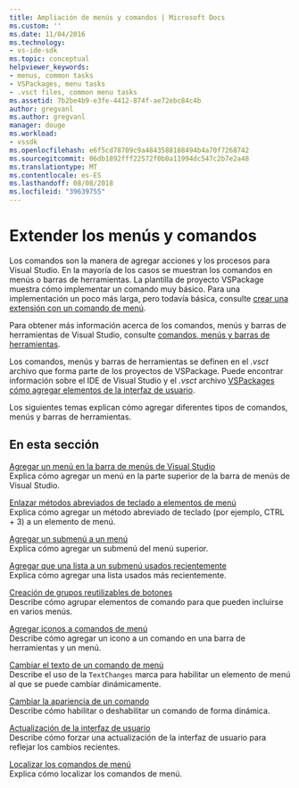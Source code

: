```yaml
---
title: Ampliación de menús y comandos | Microsoft Docs
ms.custom: ''
ms.date: 11/04/2016
ms.technology:
- vs-ide-sdk
ms.topic: conceptual
helpviewer_keywords:
- menus, common tasks
- VSPackages, menu tasks
- .vsct files, common menu tasks
ms.assetid: 7b2be4b9-e3fe-4412-874f-ae72ebc84c4b
author: gregvanl
ms.author: gregvanl
manager: douge
ms.workload:
- vssdk
ms.openlocfilehash: e6f5cd78709c9a4843588188494b4a70f7268742
ms.sourcegitcommit: 06db1892fff22572f0b0a11994dc547c2b7e2a48
ms.translationtype: MT
ms.contentlocale: es-ES
ms.lasthandoff: 08/08/2018
ms.locfileid: "39639755"
---
```

# <a name="extend-menus-and-commands"></a>Extender los menús y comandos
Los comandos son la manera de agregar acciones y los procesos para Visual Studio. En la mayoría de los casos se muestran los comandos en menús o barras de herramientas. La plantilla de proyecto VSPackage muestra cómo implementar un comando muy básico. Para una implementación un poco más larga, pero todavía básica, consulte [crear una extensión con un comando de menú](../extensibility/creating-an-extension-with-a-menu-command.md).  
  
 Para obtener más información acerca de los comandos, menús y barras de herramientas de Visual Studio, consulte [comandos, menús y barras de herramientas](../extensibility/internals/commands-menus-and-toolbars.md).  
  
 Los comandos, menús y barras de herramientas se definen en el *.vsct* archivo que forma parte de los proyectos de VSPackage. Puede encontrar información sobre el IDE de Visual Studio y el *.vsct* archivo [VSPackages cómo agregar elementos de la interfaz de usuario](../extensibility/internals/how-vspackages-add-user-interface-elements.md).  
  
 Los siguientes temas explican cómo agregar diferentes tipos de comandos, menús y barras de herramientas.  
  
## <a name="in-this-section"></a>En esta sección  
 [Agregar un menú en la barra de menús de Visual Studio](../extensibility/adding-a-menu-to-the-visual-studio-menu-bar.md)  
 Explica cómo agregar un menú en la parte superior de la barra de menús de Visual Studio.  
  
 [Enlazar métodos abreviados de teclado a elementos de menú](../extensibility/binding-keyboard-shortcuts-to-menu-items.md)  
 Explica cómo agregar un método abreviado de teclado (por ejemplo, CTRL + 3) a un elemento de menú.  
  
 [Agregar un submenú a un menú](../extensibility/adding-a-submenu-to-a-menu.md)  
 Explica cómo agregar un submenú del menú superior.  
  
 [Agregar que una lista a un submenú usados recientemente](../extensibility/adding-a-most-recently-used-list-to-a-submenu.md)  
 Explica cómo agregar una lista usados más recientemente.  
  
 [Creación de grupos reutilizables de botones](../extensibility/creating-reusable-groups-of-buttons.md)  
 Describe cómo agrupar elementos de comando para que pueden incluirse en varios menús.  
  
 [Agregar iconos a comandos de menú](../extensibility/adding-icons-to-menu-commands.md)  
 Describe cómo agregar un icono a un comando en una barra de herramientas y un menú.  
  
 [Cambiar el texto de un comando de menú](../extensibility/changing-the-text-of-a-menu-command.md)  
 Describe el uso de la `TextChanges` marca para habilitar un elemento de menú al que se puede cambiar dinámicamente.  
  
 [Cambiar la apariencia de un comando](../extensibility/changing-the-appearance-of-a-command.md)  
 Describe cómo habilitar o deshabilitar un comando de forma dinámica.  
  
 [Actualización de la interfaz de usuario](../extensibility/updating-the-user-interface.md)  
 Describe cómo forzar una actualización de la interfaz de usuario para reflejar los cambios recientes.  
  
 [Localizar los comandos de menú](../extensibility/localizing-menu-commands.md)  
 Explica cómo localizar los comandos de menú.  